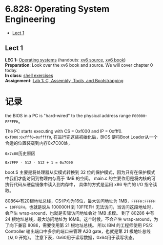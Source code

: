 6.828: Operating System Engineering
=================================== 
<!-- TOC -->
- [Lect 1](#lect-1)
<!-- /TOC -->

## Lect 1

**LEC 1:** [Operating systems](Lect_1/Operating_systems.md) (handouts: [xv6 source](readings/xv6-rev7.pdf), [xv6 book](readings/book-rev7.pdf))  
**Preparation**: Look over the xv6 book and source. We will cover chapter 0 today.  
**In class**: [shell exercises](Lect_1/shell_exercises.md)  
**Assignment**: [Lab 1: C, Assembly, Tools, and Bootstrapping](Lect_1/Lab_1_Booting_a_PC.md)


# 记录

the BIOS in a PC is "hard-wired" to the physical address range `F0000H`-`FFFFFH`。

The PC starts executing with CS = 0xf000 and IP = 0xfff0.
`0xf000:0xfff0=0xffff0`, 在进行完这些初始化后，BIOS 便将Boot Loader从一个合适的位置装载到内存0x7C00处，

`0x7c00`历史原因
```
0x7FFF - 512 - 512 + 1 = 0x7C00 
```

boot.S 主要是将处理器从实模式转换到 32 位的保护模式，因为只有在保护模式中我们才能访问到物理内存高于 1MB 的空间。
main.c 的主要作用是将内核的可执行代码从硬盘镜像中读入到内存中， 具体的方式是运用 x86 专门的 I/O 指令读取。



8086中有20根地址总线，CS:IP均为16位，最大访问地址为 1MB，`FFFFH:FFFFH = 10FFEFH`，也就是说从 100000H 到 10FFEFH 无法访问，当访问这段地址时，会产生 wrap-around，也就是实际访问地址会对 1MB 求模。
到了 80286 中有 24 根地址总线，最大访问地址为 16MB。这个时候，不会产生 wrap-around，为了向下兼容 8086，需要使用第 21 根地址总线。
所以 IBM 的工程师使用 PS/2 Controller 输出端口中多余的端口来管理 A20 gate，也就是第 21 根地址总线（从 0 开始）。
注意下表，0x60用于读写数据，0x64用于读写状态。

